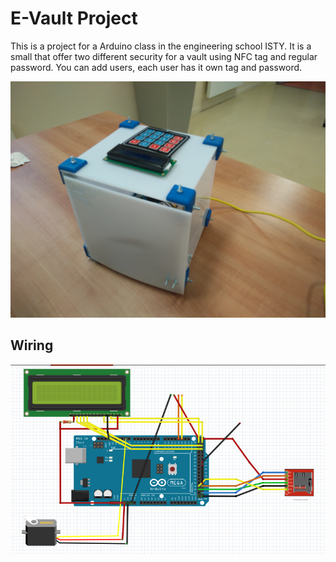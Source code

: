 # E-Vault Project

This is a project for a Arduino class in the engineering school ISTY.
It is a small that offer two different security for a vault using NFC tag and regular password.
You can add users, each user has it own tag and password.

![Vault](/Docs/Vault_closed.jpg?raw=true "Vault")

## Wiring 


![Wiring](/Docs/wire.png?raw=true "Wire")
